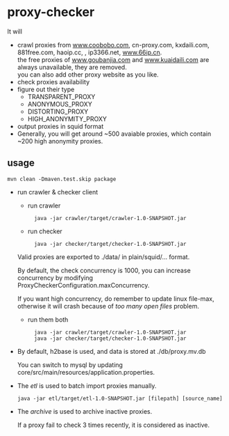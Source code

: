 # proxy-checker
It will 

* crawl proxies from www.coobobo.com, cn-proxy.com, kxdaili.com, 881free.com, haoip.cc, , ip3366.net, www.66ip.cn.  
  the free proxies of www.goubanjia.com and www.kuaidaili.com are always unavailable, they are removed.   
 you can also add other proxy website as you like.
* check proxies availability
* figure out their type
  * TRANSPARENT_PROXY
  * ANONYMOUS_PROXY
  * DISTORTING_PROXY
  * HIGH_ANONYMITY_PROXY
* output proxies in squid format
* Generally, you will get around ~500 avaiable proxies, which contain ~200 high anonymity proxies.

## usage
`mvn clean -Dmaven.test.skip package`
 
* run crawler & checker client
 
    * run crawler   
    
			java -jar crawler/target/crawler-1.0-SNAPSHOT.jar


    * run checker
    
        	java -jar checker/target/checker-1.0-SNAPSHOT.jar
    
     Valid proxies are exported to ./data/ in plain/squid/... format.
     
     By default, the check concurrency is 1000, you can increase concurrency by modifying ProxyCheckerConfiguration.maxConcurrency. 
     
     If you want high concurrency, do remember to update linux file-max, otherwise it will crash because of *too many open files* problem.
     
    * run them both
    
    
    		java -jar crawler/target/crawler-1.0-SNAPSHOT.jar         
     		java -jar checker/target/checker-1.0-SNAPSHOT.jar



* By default, h2base is used, and data is stored at ./db/proxy.mv.db  

  You can switch to mysql by updating core/src/main/resources/application.properties.
  
* The *etl* is used to batch import proxies manually.
      
   `java -jar etl/target/etl-1.0-SNAPSHOT.jar [filepath] [source_name]`
   
* The *archive* is used to archive inactive proxies. 

  If a proxy fail to check 3 times recently, it is considered as inactive.
 

